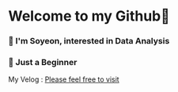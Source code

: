 # Welcome to my Github👋
### 🎈 I'm Soyeon, interested in Data Analysis
### 🌱 Just a Beginner

My Velog : [Please feel free to visit](https://velog.io/@mudosaa)
